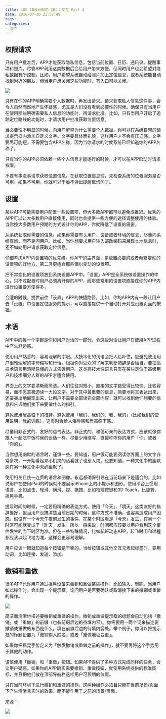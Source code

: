 ```yaml
---
title: iOS 10设计规范（五）：交互 Part 3
date: 2016-07-10 21:52:48
tags:
categories:
- 技术
---
```


## 权限请求

只有用户批准后，APP才能获取隐私信息，包括当前位置、日历、通讯录、提醒事项和照片。尽管APP利用这类数据后会给用户带来方便，但同时用户也会希望对隐私数据有所控制。比如，用户希望系统自动给照片加上定位信息，或者系统能自动找到附近的朋友，但当用户想关闭这些功能时，有入口可以关闭。

![](https://ww3.sinaimg.cn/large/006tNc79gw1fahqbdfls6j30hs0eujrv.jpg)

只有在你的APP明确需要个人数据时，再发出请求。请求获取私人信息这件事，会令人自然而然地产生怀疑感，尤其是人们没有看到必要性的时候。确保只有当用户在使用那些明确需要私人信息的功能时，再请求批准。比如，只有当用户开启了追踪定位路线的功能时，才请求用户批准获取位置信息。

当必要性不明显的时候，向用户解释为什么需要个人数据。你可以在系统自带的请求提示框内添加自定义文字。文字要具体而礼貌，这样用户才不会有压迫感。文字要尽可能短。不需要包含APP名称，因为当你请求的时候系统已经知道你的APP名称了。

只有当你的APP必须依赖一些个人信息才能运行的时候，才可以在APP启动时请求权限。

不要有事没事请求获取位置信息。在获取位置信息前，先检查系统的位置服务是否可用。如果不可用，你就可以干脆不弹出提醒框询问了。

## 设置

某些APP可能需要用户配置一些设置项，但大多数APP都可以避免或推迟。优秀的APP可以让大多数用户直接使用，同时也会提供一些方便的途径调整使用的体验。当你按大多数用户预期的方式设计你的APP，你就降低了设置的需要。

从系统获取你需要的信息。如果你需要有关用户、设备或者环境的信息，尽量向系统查询，而不是问用户。比如，当你想要求用户输入邮政编码来展现本地信息时，还不如向用户请求获取定位信息。

仔细考虑APP内设置项的优先级。你APP的主界面，是放置必要的或者频繁变动的设置项的好地方，第二屏更适合那些偶尔变动的设置项。

把不常变化的设置项放到系统设置APP中。「设置」APP是全系统做设置操作的中心，只不过配置时用户必须离开你的APP，而那些常用的设置项直接在你的APP内进行设置要方便得多，

合适的时候，提供前往「设置」APP的快捷路径。比如，你的APP内有一段让用户去「设置」中设置定位服务的提示，可以直接提供一个自动打开对应设置页面的按钮。

## 术语

APP中的每一个字都是你和用户对话的一部分。令这些对话让用户在使用APP过程中产生舒适感。

使用用户熟悉的、容易理解的字眼。太技术化的词语会把人给吓住，应避免使用用户很难理解的字母缩写和行话。根据你对受众的了解来判断措辞是否恰当，要把高技术语言用清晰易懂的方式告诉用户。这类高技术性语言只有在某些定位于高级用户和技术细分人群的APP才适合使用。

界面上的文字要清晰而简洁。人们往往对短小、直接的文字接受得比较快、比较容易，而不愿意被迫读一大段文字。对于其中最重要的信息，简要地将其表达出来，还要突出地展现出来，让用户不需要全部读完全部内容，就可以找到他们想要的信息和告诉他们接下来要做什么的指引。

避免使用居高临下的措辞。避免使用「我们、我们的、我、我的」（比如我们的使用说明、我的训练），这有时会给人侮辱感和居高临下感。

尽量用非正式的、友好的语气表达。非正式的、和蔼可亲的表达方式，应该就像你跟人一起吃午饭时候的谈话一样。尽量少用缩写，直接称呼你的用户「你」或者「你的」。

当你想用幽默的语言时，谨慎一些。要知道，用户很可能要阅读你界面上的文字非常多次，一开始看起来小机灵的话看就了也惹人烦。也要知道，一种文化中的幽默感在另一种文化中未必幽默了。

使用相关且统一连贯的语言和图像。永远都确保引导在当前场景下是适合的，比如说用户在使用iPad的时候就不要展示iPhone上的小提示和图形。使用平台上惯用语言，比如点击、轻滑、横滑、捏、拖拽，比如物理按键和3D Touch，比旋转、摇晃手机。

提及时间的时候，一定要用精确的表达方式。使用「今天」、「明天」这类友好的措辞挺好，但当用户没搞清楚当前日期的时候，这种方式不准确，也容易造成用户困惑。假设有一个今天午夜前发生的事件，在某个时区看是「今天」发生，在另一个时区可能就变成了「昨天」发生。所以一般来说，时间都应该要以用户看到这个事件发生的当下时区为准。但在一些特殊情况，比如航班动态APP，起飞时间和过程都应该以起飞地为准，这样会更容易理解。

用户应该一眼就知道每个按钮是干嘛的。当给按钮或其他交互元素起标签时，要用动词，比如连接、发送、添加。

## 撤销和重做

很多APP允许用户通过摇晃设备来撤销和重做某些操作，比如输入、删除。当用户如此操作时，会出现一个提示框，询问用户是否要确认或取消接下来的撤销或重做的操作。

![](https://ww2.sinaimg.cn/large/65e4f1e6gw1fahqbe2ybij20hs0euaab.jpg)

简洁而清晰地描述要撤销或重做的操作。撤销或重做提示框的标题会自动包括「撤销」或「重做」的前缀（也有前缀后边的待填内容）。你需要用一两个词来描述要撤销或重做的东西是什么，填在前缀后边的待填内容处。举个例子，你可以把提示框的标题设置为「撤销输入姓名」或者「重做地址变更」。

如果你把摇晃手势定义为「触发撤销或重做之前的操作」，就不要再将这个手势用于其他的动作。

谨慎使用「撤销」和「重做」按钮。如果APP提供了多种方式完成同样的任务，会让用户疑惑。如果你的APP确实需要撤销、重做按钮，就使用系统提供的标准图标，并且把他们放在顶部导航栏这样用户可预期的位置。

只在当前环境下进行撤销和重做的操作。这两种操作必须且只能在当前场景/页面下产生清晰且实时的效果，而不能作用于之前的场景/页面。

来源：

![](https://ww4.sinaimg.cn/large/006tNc79gw1fahqbfya06j30hs07iwfd.jpg)